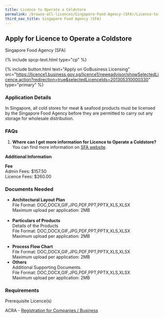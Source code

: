 ```yaml
---
title: Licence to Operate a Coldstore
permalink: /browse-all-licences/Singapore-Food-Agency-(SFA)/Licence-to-Operate-a-Coldstore
third_nav_title: Singapore Food Agency (SFA)
---
```


## Apply for Licence to Operate a Coldstore

Singapore Food Agency (SFA)

{% include spcp-text.html type="cp" %}

{% include button.html text="Apply on GoBusiness Licensing" src="https://licence1.business.gov.sg/licence1/neweadvisor/showSelectedLicence.action?redirection=true&selectedLicenceIds=201305310000330" type="primary" %}

<H3>Application Details</H3>

<p>In Singapore, all cold stores for meat & seafood products must be licensed by the Singapore Food Agency before they are permitted to carry out any storage for wholesale distribution.</p>
<h3>FAQs</h3>
<ol>
<li><strong>Where can I get more information for Licence to Operate a Coldstore?</strong> <br />You can find more information on <a href="https://www.sfa.gov.sg/food-manufacturers/setting-up-food-establishments" target="_blank" rel="noopener">SFA website</a>.</li>
</ol>

<strong>Additional Information</strong>

<p><strong>Fee</strong><br />Admin Fees: $157.50<br />Licence Fees: $260.00</p>

<H3>Documents Needed</H3>

<ul>
 <li><strong>Architectural Layout Plan</strong><br />File Format: DOC,DOCX,GIF,JPG,PDF,PPT,PPTX,XLS,XLSX<br />Maximum upload per application: 2MB<br /><br /></li>
 <li><strong>Particulars of Products</strong><br />Details of the Products<br />File Format: DOC,DOCX,GIF,JPG,PDF,PPT,PPTX,XLS,XLSX<br />Maximum upload per application: 2MB<br /><br /></li>
 <li><strong>Process Flow Chart</strong><br />File Format: DOC,DOCX,GIF,JPG,PDF,PPT,PPTX,XLS,XLSX<br />Maximum upload per application: 2MB</li>
 <li><strong>Others</strong><br />Additional Supporting Documents.<br />File Format: DOC,DOCX,GIF,JPG,PDF,PPT,PPTX,XLS,XLSX<br />Maximum upload per application: 2MB</li>
 </ul>

<H3>Requirements</H3>

<p>Prerequisite Licence(s)</p>
 <p>ACRA - <a href="https://www.acra.gov.sg/Home/" target="_blank" rel="noopener">Registration for Companies / Business</a></p>

